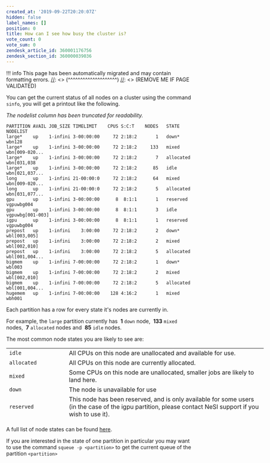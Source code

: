 ```yaml
---
created_at: '2019-09-22T20:20:07Z'
hidden: false
label_names: []
position: 0
title: How can I see how busy the cluster is?
vote_count: 0
vote_sum: 0
zendesk_article_id: 360001176756
zendesk_section_id: 360000039036
---
```




[//]: <> (REMOVE ME IF PAGE VALIDATED)
[//]: <> (vvvvvvvvvvvvvvvvvvvv)
!!! info
    This page has been automatically migrated and may contain formatting errors.
[//]: <> (^^^^^^^^^^^^^^^^^^^^)
[//]: <> (REMOVE ME IF PAGE VALIDATED)

You can get the current status of all nodes on a cluster using the
command `sinfo`, you will get a printout like the following. 

*The nodelist column has been truncated for readability.*

    PARTITION AVAIL JOB_SIZE TIMELIMIT    CPUS S:C:T    NODES   STATE    NODELIST
    large*    up    1-infini 3-00:00:00     72 2:18:2       1   down*      wbn128
    large*    up    1-infini 3-00:00:00     72 2:18:2     133   mixed      wbn[009-020...
    large*    up    1-infini 3-00:00:00     72 2:18:2       7   allocated  wbn[031,038
    large*    up    1-infini 3-00:00:00     72 2:18:2      85   idle       wbn[021,037...
    long      up    1-infini 21-00:00:0     72 2:18:2      64   mixed      wbn[009-020...
    long      up    1-infini 21-00:00:0     72 2:18:2       5   allocated  wbn[031,077...
    gpu       up    1-infini 3-00:00:00      8  8:1:1       1   reserved   vgpuwbg004
    gpu       up    1-infini 3-00:00:00      8  8:1:1       3   idle       vgpuwbg[001-003]
    igpu      up    1-infini 3-00:00:00      8  8:1:1       1   reserved   vgpuwbg004
    prepost   up    1-infini    3:00:00     72 2:18:2       2   down*      wbl[003,005]
    prepost   up    1-infini    3:00:00     72 2:18:2       2   mixed      wbl[002,010]
    prepost   up    1-infini    3:00:00     72 2:18:2       5   allocated  wbl[001,004...
    bigmem    up    1-infini 7-00:00:00     72 2:18:2       1   down*      wbl003
    bigmem    up    1-infini 7-00:00:00     72 2:18:2       2   mixed      wbl[002,010]
    bigmem    up    1-infini 7-00:00:00     72 2:18:2       5   allocated  wbl[001,004...
    hugemem   up    1-infini 7-00:00:00    128 4:16:2       1   mixed      wbh001

Each partition has a row for every state it's nodes are currently in.

For example, the `large` partition currently has  **1** `down` node, 
**133** `mixed` nodes,  **7** `allocated` nodes and  **85** `idle`
nodes.

The most common node states you are likely to see are:

<table style="height: 193px; width: 691px;">
<tbody>
<tr class="odd">
<td style="width: 148px"><code>idle</code></td>
<td style="width: 537px">All CPUs on this node are unallocated and
available for use.</td>
</tr>
<tr class="even">
<td style="width: 148px"><code>allocated</code></td>
<td style="width: 537px">All CPUs on this node are currently
allocated.</td>
</tr>
<tr class="odd">
<td style="width: 148px"><code>mixed</code></td>
<td style="width: 537px">Some CPUs on this node are unallocated, smaller
jobs are likely to land here.</td>
</tr>
<tr class="even">
<td style="width: 148px"><code>down</code></td>
<td style="width: 537px">The node is unavailable for use</td>
</tr>
<tr class="odd">
<td style="width: 148px"><code>reserved</code></td>
<td style="width: 537px">This node has been reserved, and is only
available for some users (in the case of the igpu partition, please
contact NeSI support if you wish to use it).</td>
</tr>
<tr class="even">
<td style="width: 148px"><code>draining</code></td>
<td style="width: 537px">Jobs are currently running on this node, but is
not available for new jobs.</td>
</tr>
</tbody>
</table>

A full list of node states can be found
[here](https://slurm.schedmd.com/sinfo.html#lbAG).

If you are interested in the state of one partition in particular you
may want to use the command `squeue -p <partition>` to get the current
queue of the partition `<partition> `

 
